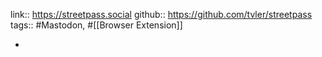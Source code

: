 link:: https://streetpass.social
github:: https://github.com/tvler/streetpass
tags:: #Mastodon, #[[Browser Extension]]

-